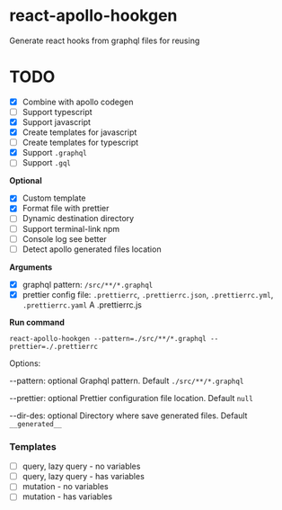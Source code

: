 # react-apollo-hookgen

Generate react hooks from graphql files for reusing


# TODO

- [X] Combine with apollo codegen
- [ ] Support typescript
- [X] Support javascript
- [X] Create templates for javascript
- [ ] Create templates for typescript
- [X] Support `.graphql`
- [ ] Support `.gql`

**Optional**
- [X] Custom template
- [X] Format file with prettier
- [ ] Dynamic destination directory
- [ ] Support terminal-link npm
- [ ] Console log see better
- [ ] Detect apollo generated files location

**Arguments**
- [X] graphql pattern: `/src/**/*.graphql`
- [X] prettier config file: `.prettierrc`, `.prettierrc.json`, `.prettierrc.yml`, `.prettierrc.yaml`
A .prettierrc.js

**Run command**

    react-apollo-hookgen --pattern=./src/**/*.graphql --prettier=./.prettierrc
    
Options:

  --pattern: optional
    Graphql pattern. Default `./src/**/*.graphql`
    
  --prettier: optional
    Prettier configuration file location. Default `null`
    
  --dir-des: optional
    Directory where save generated files. Default `__generated__`



### Templates
 - [ ] query, lazy query - no variables
 - [ ] query, lazy query - has variables
 - [ ] mutation - no variables
 - [ ] mutation - has variables

